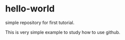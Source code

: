 # hello-world
simple repository for first tutorial.

This is very simple example to study how to use github.
